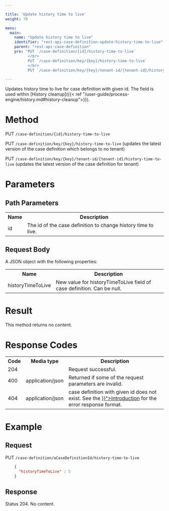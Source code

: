 ```yaml
---

title: 'Update history time to live'
weight: 70

menu:
  main:
    name: "Update history time to live"
    identifier: "rest-api-case-definition-update-history-time-to-live"
    parent: "rest-api-case-definition"
    pre: "PUT `/case-definition/{id}/history-time-to-live`
          </br>
          PUT `/case-definition/key/{key}/history-time-to-live`
          </br>
          PUT `/case-definition/key/{key}/tenant-id/{tenant-id}/history-time-to-live`"

---
```


Updates history time to live for case definition with given id. The field is used within [History cleanup]({{< ref "/user-guide/process-engine/history.md#history-cleanup">}}).

# Method

PUT `/case-definition/{id}/history-time-to-live`

PUT `/case-definition/key/{key}/history-time-to-live` (updates the latest version of the case definition which belongs to no tenant)

PUT `/case-definition/key/{key}/tenant-id/{tenant-id}/history-time-to-live` (updates the latest version of the case definition for tenant)

# Parameters

## Path Parameters

<table class="table table-striped">
  <tr>
    <th>Name</th>
    <th>Description</th>
  </tr>
  <tr>
    <td>id</td>
    <td>The id of the case definition to change history time to live.</td>
  </tr>
</table>


## Request Body

A JSON object with the following properties:

<table class="table table-striped">
  <tr>
    <th>Name</th>
    <th>Description</th>
  </tr>
  <tr>
    <td>historyTimeToLive</td>
    <td>New value for historyTimeToLive field of case definition. Can be null.</td>
  </tr>
</table>


# Result

This method returns no content.


# Response Codes

<table class="table table-striped">
  <tr>
    <th>Code</th>
    <th>Media type</th>
    <th>Description</th>
  </tr>
  <tr>
    <td>204</td>
    <td></td>
    <td>Request successful.</td>
  </tr>
  <tr>
    <td>400</td>
    <td>application/json</td>
    <td>Returned if some of the request parameters are invalid.</td>
  </tr>
  <tr>
    <td>404</td>
    <td>application/json</td>
    <td>case definition with given id does not exist. See the <a href="{{< ref "/reference/rest/overview/_index.md#error-handling" >}}">Introduction</a> for the error response format.</td>
  </tr>
</table>


# Example

## Request

PUT `/case-definition/aCaseDefinitionId/history-time-to-live`
```json
    {
      "historyTimeToLive" : 5
    }
```

## Response

Status 204. No content.
